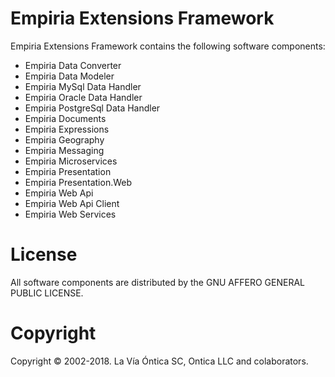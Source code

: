 ﻿# Empiria Extensions Framework

Empiria Extensions Framework contains the following software components:

- Empiria Data Converter
- Empiria Data Modeler
- Empiria MySql Data Handler
- Empiria Oracle Data Handler
- Empiria PostgreSql Data Handler
- Empiria Documents
- Empiria Expressions
- Empiria Geography
- Empiria Messaging
- Empiria Microservices
- Empiria Presentation
- Empiria Presentation.Web
- Empiria Web Api
- Empiria Web Api Client
- Empiria Web Services

# License

All software components are distributed by the GNU AFFERO GENERAL PUBLIC LICENSE.

# Copyright

Copyright © 2002-2018. La Vía Óntica SC, Ontica LLC and colaborators.
